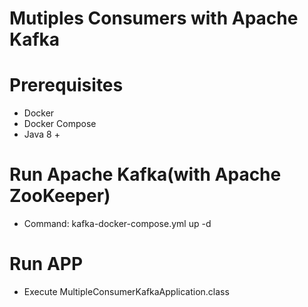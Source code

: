 # Mutiples Consumers with Apache Kafka

# Prerequisites
- Docker
- Docker Compose
- Java 8 +

# Run Apache Kafka(with Apache ZooKeeper)
- Command: kafka-docker-compose.yml up -d

# Run APP
- Execute MultipleConsumerKafkaApplication.class

